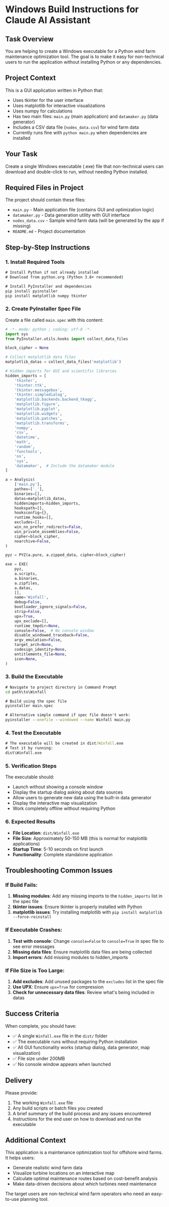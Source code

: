 # Windows Build Instructions for Claude AI Assistant

## Task Overview
You are helping to create a Windows executable for a Python wind farm maintenance optimization tool. The goal is to make it easy for non-technical users to run the application without installing Python or any dependencies.

## Project Context
This is a GUI application written in Python that:
- Uses tkinter for the user interface
- Uses matplotlib for interactive visualizations
- Uses numpy for calculations
- Has two main files: `main.py` (main application) and `datamaker.py` (data generator)
- Includes a CSV data file (`nodes_data.csv`) for wind farm data
- Currently runs fine with `python main.py` when dependencies are installed

## Your Task
Create a single Windows executable (.exe) file that non-technical users can download and double-click to run, without needing Python installed.

## Required Files in Project
The project should contain these files:
- `main.py` - Main application file (contains GUI and optimization logic)
- `datamaker.py` - Data generation utility with GUI interface  
- `nodes_data.csv` - Sample wind farm data (will be generated by the app if missing)
- `README.md` - Project documentation

## Step-by-Step Instructions

### 1. Install Required Tools
```cmd
# Install Python if not already installed
# Download from python.org (Python 3.8+ recommended)

# Install PyInstaller and dependencies
pip install pyinstaller
pip install matplotlib numpy tkinter
```

### 2. Create PyInstaller Spec File
Create a file called `main.spec` with this content:

```python
# -*- mode: python ; coding: utf-8 -*-
import sys
from PyInstaller.utils.hooks import collect_data_files

block_cipher = None

# Collect matplotlib data files
matplotlib_datas = collect_data_files('matplotlib')

# Hidden imports for GUI and scientific libraries
hidden_imports = [
    'tkinter',
    'tkinter.ttk', 
    'tkinter.messagebox',
    'tkinter.simpledialog',
    'matplotlib.backends.backend_tkagg',
    'matplotlib.figure',
    'matplotlib.pyplot', 
    'matplotlib.widgets',
    'matplotlib.patches',
    'matplotlib.transforms',
    'numpy',
    'csv',
    'datetime',
    'math',
    'random',
    'functools',
    'os',
    'sys',
    'datamaker',  # Include the datamaker module
]

a = Analysis(
    ['main.py'],
    pathex=['.'],
    binaries=[],
    datas=matplotlib_datas,
    hiddenimports=hidden_imports,
    hookspath=[],
    hooksconfig={},
    runtime_hooks=[],
    excludes=[],
    win_no_prefer_redirects=False,
    win_private_assemblies=False,
    cipher=block_cipher,
    noarchive=False,
)

pyz = PYZ(a.pure, a.zipped_data, cipher=block_cipher)

exe = EXE(
    pyz,
    a.scripts,
    a.binaries,
    a.zipfiles,
    a.datas,
    [],
    name='Winfall',
    debug=False,
    bootloader_ignore_signals=False,
    strip=False,
    upx=True,
    upx_exclude=[],
    runtime_tmpdir=None,
    console=False,  # No console window
    disable_windowed_traceback=False,
    argv_emulation=False,
    target_arch=None,
    codesign_identity=None,
    entitlements_file=None,
    icon=None,
)
```

### 3. Build the Executable
```cmd
# Navigate to project directory in Command Prompt
cd path\to\Winfall

# Build using the spec file
pyinstaller main.spec

# Alternative simple command if spec file doesn't work:
pyinstaller --onefile --windowed --name Winfall main.py
```

### 4. Test the Executable
```cmd
# The executable will be created in dist/Winfall.exe
# Test it by running:
dist\Winfall.exe
```

### 5. Verification Steps
The executable should:
- Launch without showing a console window
- Display the startup dialog asking about data sources
- Allow users to generate new data using the built-in data generator
- Display the interactive map visualization
- Work completely offline without requiring Python

### 6. Expected Results
- **File Location**: `dist/Winfall.exe`
- **File Size**: Approximately 50-150 MB (this is normal for matplotlib applications)
- **Startup Time**: 5-10 seconds on first launch
- **Functionality**: Complete standalone application

## Troubleshooting Common Issues

### If Build Fails:
1. **Missing modules**: Add any missing imports to the `hidden_imports` list in the spec file
2. **tkinter issues**: Ensure tkinter is properly installed with Python
3. **matplotlib issues**: Try installing matplotlib with `pip install matplotlib --force-reinstall`

### If Executable Crashes:
1. **Test with console**: Change `console=False` to `console=True` in spec file to see error messages
2. **Missing data files**: Ensure matplotlib data files are being collected
3. **Import errors**: Add missing modules to hidden_imports

### If File Size is Too Large:
1. **Add excludes**: Add unused packages to the `excludes` list in the spec file
2. **Use UPX**: Ensure `upx=True` for compression
3. **Check for unnecessary data files**: Review what's being included in datas

## Success Criteria
When complete, you should have:
- ✅ A single `Winfall.exe` file in the `dist/` folder
- ✅ The executable runs without requiring Python installation
- ✅ All GUI functionality works (startup dialog, data generator, map visualization)
- ✅ File size under 200MB
- ✅ No console window appears when launched

## Delivery
Please provide:
1. The working `Winfall.exe` file
2. Any build scripts or batch files you created
3. A brief summary of the build process and any issues encountered
4. Instructions for the end user on how to download and run the executable

## Additional Context
This application is a maintenance optimization tool for offshore wind farms. It helps users:
- Generate realistic wind farm data
- Visualize turbine locations on an interactive map
- Calculate optimal maintenance routes based on cost-benefit analysis
- Make data-driven decisions about which turbines need maintenance

The target users are non-technical wind farm operators who need an easy-to-use planning tool.